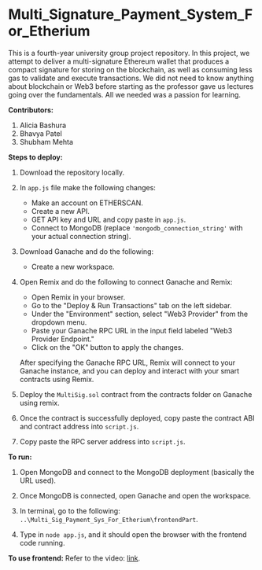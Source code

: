 # Multi_Signature_Payment_System_For_Etherium

This is a fourth-year university group project repository. In this project, we attempt to deliver a multi-signature Ethereum wallet that produces a compact signature for storing on the blockchain, as well as consuming less gas to validate and execute transactions. We did not need to know anything about blockchain or Web3 before starting as the professor gave us lectures going over the fundamentals. All we needed was a passion for learning.

**Contributors:**
1. Alicia Bashura
2. Bhavya Patel
3. Shubham Mehta

**Steps to deploy:**

1. Download the repository locally.

2. In `app.js` file make the following changes:
   - Make an account on ETHERSCAN.
   - Create a new API.
   - GET API key and URL and copy paste in `app.js`.
   - Connect to MongoDB (replace `'mongodb_connection_string'` with your actual connection string).

3. Download Ganache and do the following:
   - Create a new workspace.

4. Open Remix and do the following to connect Ganache and Remix:
   - Open Remix in your browser.
   - Go to the "Deploy & Run Transactions" tab on the left sidebar.
   - Under the "Environment" section, select "Web3 Provider" from the dropdown menu.
   - Paste your Ganache RPC URL in the input field labeled "Web3 Provider Endpoint."
   - Click on the "OK" button to apply the changes.

   After specifying the Ganache RPC URL, Remix will connect to your Ganache instance, and you can deploy and interact with your smart contracts using Remix.

5. Deploy the `MultiSig.sol` contract from the contracts folder on Ganache using remix.

6. Once the contract is successfully deployed, copy paste the contract ABI and contract address into `script.js`.

7. Copy paste the RPC server address into `script.js`.

**To run:**

1. Open MongoDB and connect to the MongoDB deployment (basically the URL used).

2. Once MongoDB is connected, open Ganache and open the workspace.

3. In terminal, go to the following: `..\Multi_Sig_Payment_Sys_For_Etherium\frontendPart`.

4. Type in `node app.js`, and it should open the browser with the frontend code running.

**To use frontend:**
Refer to the video: [link](https://github.com/BhavyaPatel305/Multi_Sig_Payment_Sys_For_Etherium/assets/93842768/f4c780bd-34c3-4268-bb50-ba691f0ca350).
